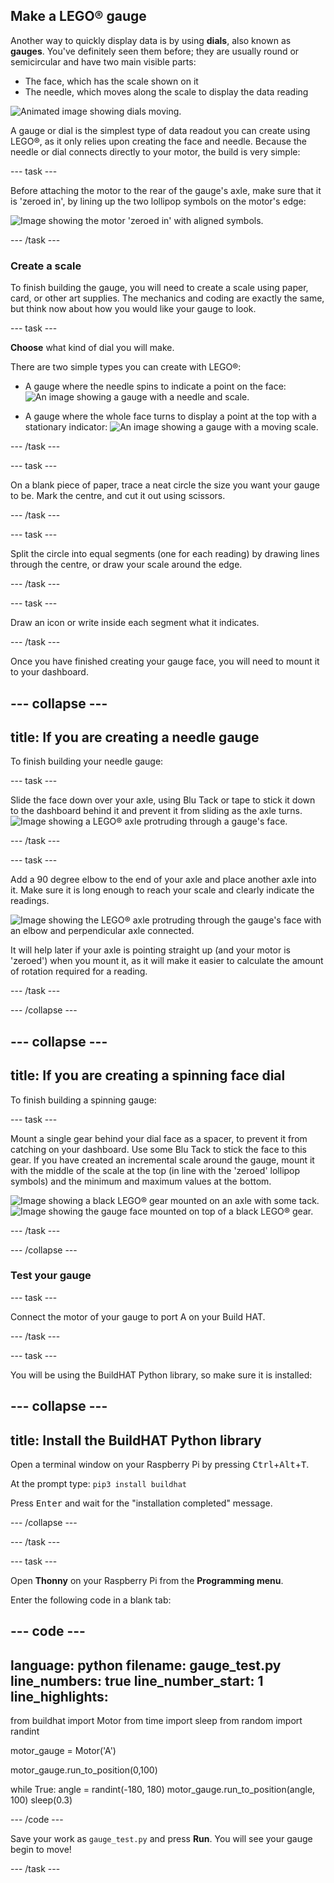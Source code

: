 ## Make a LEGO® gauge

Another way to quickly display data is by using **dials**, also known as **gauges**. You've definitely seen them before; they are usually round or semicircular and have two main visible parts:

+ The face, which has the scale shown on it
+ The needle, which moves along the scale to display the data reading

![Animated image showing dials moving.](https://media.giphy.com/media/uozBSFuz99USA/giphy.gif)

A gauge or dial is the simplest type of data readout you can create using LEGO®, as it only relies upon creating the face and needle. Because the needle or dial connects directly to your motor, the build is very simple:

--- task ---

Before attaching the motor to the rear of the gauge's axle, make sure that it is 'zeroed in', by lining up the two lollipop symbols on the motor's edge:

![Image showing the motor 'zeroed in' with aligned symbols.](images/aligned_symbols.jpg)

--- /task ---

### Create a scale

To finish building the gauge, you will need to create a scale using paper, card, or other art supplies. The mechanics and coding are exactly the same, but think now about how you would like your gauge to look. 

 --- task ---
 
 **Choose** what kind of dial you will make. 
 
 There are two simple types you can create with LEGO®:

+ A gauge where the needle spins to indicate a point on the face:
![An image showing a gauge with a needle and scale.](images/dial2.gif)

+ A gauge where the whole face turns to display a point at the top with a stationary indicator:
![An image showing a gauge with a moving scale.](images/dial1.gif) 

--- /task ---

--- task ---

On a blank piece of paper, trace a neat circle the size you want your gauge to be. Mark the centre, and cut it out using scissors.

--- /task --- 

--- task ---

Split the circle into equal segments (one for each reading) by drawing lines through the centre, or draw your scale around the edge.

--- /task ---

--- task ---

Draw an icon or write inside each segment what it indicates.

--- /task ---

Once you have finished creating your gauge face, you will need to mount it to your dashboard. 

--- collapse ---
---
title: If you are creating a needle gauge
---

To finish building your needle gauge:

--- task ---

Slide the face down over your axle, using Blu Tack or tape to stick it down to the dashboard behind it and prevent it from sliding as the axle turns.
![Image showing a LEGO® axle protruding through a gauge's face.](images/needle-gauge1.jpg)

--- /task ---

--- task ---

Add a 90 degree elbow to the end of your axle and place another axle into it. Make sure it is long enough to reach your scale and clearly indicate the readings.

![Image showing the LEGO® axle protruding through the gauge's face with an elbow and perpendicular axle connected.](images/needle-gauge2.jpg)

It will help later if your axle is pointing straight up (and your motor is 'zeroed') when you mount it, as it will make it easier to calculate the amount of rotation required for a reading.

--- /task ---

--- /collapse ---

--- collapse ---
---
title: If you are creating a spinning face dial
---

To finish building a spinning gauge:

--- task ---

Mount a single gear behind your dial face as a spacer, to prevent it from catching on your dashboard. Use some Blu Tack to stick the face to this gear. If you have created an incremental scale around the gauge, mount it with the middle of the scale at the top (in line with the 'zeroed' lollipop symbols) and the minimum and maximum values at the bottom.

![Image showing a black LEGO® gear mounted on an axle with some tack.](/en/images/dial-gauge1.jpg)
![Image showing the gauge face mounted on top of a black LEGO® gear.](/en/images/dial-gauge2.jpg)

--- /task ---

--- /collapse ---

### Test your gauge

--- task ---

Connect the motor of your gauge to port A on your Build HAT.

--- /task ---

--- task ---

You will be using the BuildHAT Python library, so make sure it is installed:

--- collapse ---
---
title: Install the BuildHAT Python library
---

Open a terminal window on your Raspberry Pi by pressing <kbd>Ctrl</kbd>+<kbd>Alt</kbd>+<kbd>T</kbd>.

At the prompt type: `pip3 install buildhat`

Press <kbd>Enter</kbd> and wait for the "installation completed" message.

--- /collapse ---

--- /task ---

--- task ---

Open **Thonny** on your Raspberry Pi from the **Programming menu**. 

Enter the following code in a blank tab:

--- code ---
---
language: python
filename: gauge_test.py
line_numbers: true
line_number_start: 1
line_highlights: 
---
from buildhat import Motor
from time import sleep
from random import randint

motor_gauge = Motor('A')

motor_gauge.run_to_position(0,100)

while True:
    angle = randint(-180, 180)
    motor_gauge.run_to_position(angle, 100)
    sleep(0.3)

--- /code ---

Save your work as `gauge_test.py` and press **Run**. You will see your gauge begin to move!

--- /task ---
